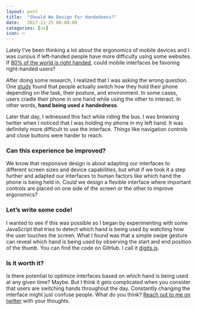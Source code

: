 ```yaml
---
layout: post
title:  "Should We Design For Handedness?"
date:   2017-11-25 00:00:00
categories: [ux]
icon: 🔥
---
```


Lately I’ve been thinking a lot about the ergonomics of mobile devices and I was curious if left-handed people have more difficulty using some websites. If [80% of the world is right handed](https://www.scientificamerican.com/article/why-are-more-people-right/), could mobile interfaces be favoring right-handed users?

After doing some research, I realized that I was asking the wrong question. One [study](http://www.uxmatters.com/mt/archives/2013/02/how-do-users-really-hold-mobile-devices.php) found that people actually switch  how they hold their phone depending on the task, their posture, and environment. In some cases, users cradle their phone in one hand while using the other to interact. In other words, **hand being used ≠ handedness**.

Later that day, I witnessed this fact while riding the bus. I was browsing twitter when I noticed that I was holding my phone in my left hand. It was definitely more difficult to use the interface. Things like navigation controls and close buttons were harder to reach.

### Can this experience be improved?

We know that responsive design is about adapting our interfaces to different screen sizes and device capabilities, but what if we took it a step further and adapted our interfaces to human factors like which hand the phone is being held in. Could we design a flexible interface where important controls are placed on one side of the screen or the other to improve ergonomics?

### Let’s write some code!

I wanted to see if this was possible so I began by experimenting with some JavaScript that tries to detect which hand is being used by watching how the user touches the screen. What I found was that a simple swipe gesture can reveal which hand is being used by observing the start and end position of the thumb. You can find the code on GitHub. I call it [digits.js](https://github.com/peterhry/digits.js).


### Is it worth it?

Is there potential to optimize interfaces based on which hand is being used at any given time? Maybe. But I think it gets complicated when you consider that users are switching hands throughout the day. Constantly changing the interface might just confuse people. What do you think? <a href="http://twitter.com/peterhry">Reach out to me on twitter</a> with your thoughts.
